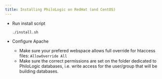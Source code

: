 ```yaml
---
title: Installing PhiloLogic on RedHat (and CentOS)
---
```



* Run install script

  `./install.sh`

* Configure Apache
  * Make sure your prefered webspace allows full override for htaccess files: `AllowOverride All`
  * Make sure the correct permissions are set on the folder dedicated to PhiloLogic databases,
    i.e. write access for the user/group that will be building databases.
